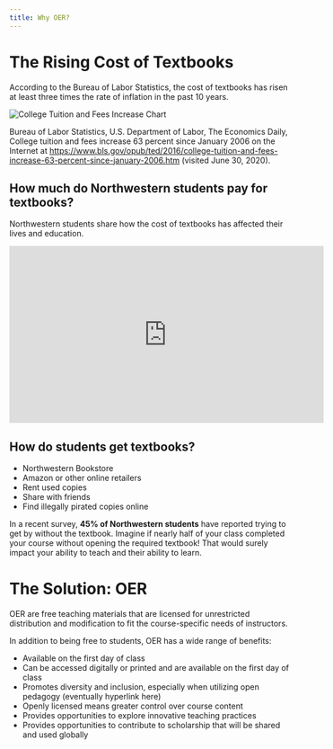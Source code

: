 ```yaml
---
title: Why OER?
---
```


# The Rising Cost of Textbooks

According to the Bureau of Labor Statistics, the cost of textbooks has risen at least three times the rate of inflation in the past 10 years. 

![College Tuition and Fees Increase Chart](lhmckeen/course-in-a-box/img/bls-chart.png)

Bureau of Labor Statistics, U.S. Department of Labor, The Economics Daily, College tuition and fees increase 63 percent since January 2006 on the Internet at <https://www.bls.gov/opub/ted/2016/college-tuition-and-fees-increase-63-percent-since-january-2006.htm> (visited June 30, 2020).

## How much do Northwestern students pay for textbooks?

Northwestern students share how the cost of textbooks has affected their lives and education.

<iframe width="560" height="315" src="https://www.youtube.com/embed/EJkNbCb5fPY" frameborder="0" allow="accelerometer; autoplay; encrypted-media; gyroscope; picture-in-picture" allowfullscreen></iframe>

## How do students get textbooks?

- Northwestern Bookstore
- Amazon or other online retailers
- Rent used copies
- Share with friends
- Find illegally pirated copies online

In a recent survey, **45% of Northwestern students** have reported trying to get by without the textbook. Imagine if nearly half of your class completed your course without opening the required textbook! That would surely impact your ability to teach and their ability to learn.

# The Solution: OER

OER are free teaching materials that are licensed for unrestricted distribution and modification to fit the course-specific needs of instructors.

In addition to being free to students, OER has a wide range of benefits:

- Available on the first day of class
- Can be accessed digitally or printed and are available on the first day of class
- Promotes diversity and inclusion, especially when utilizing open pedagogy (eventually hyperlink here)
- Openly licensed means greater control over course content
- Provides opportunities to explore innovative teaching practices
- Provides opportunities to contribute to scholarship that will be shared and used globally
